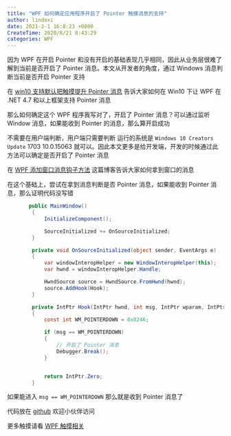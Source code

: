 ```yaml
---
title: "WPF 如何确定应用程序开启了 Pointer 触摸消息的支持"
author: lindexi
date: 2021-2-1 16:8:23 +0800
CreateTime: 2020/8/21 8:43:29
categories: WPF
---
```


因为 WPF 在开启 Pointer 和没有开启的基础表现几乎相同，因此从业务层很难了解到当前是否开启了 Pointer 消息。本文从开发者的角度，通过 Windows 消息判断当前是否开启 Pointer 支持

<!--more-->


<!-- CreateTime:2020/8/21 8:43:29 -->



在 [win10 支持默认把触摸提升 Pointer 消息](https://blog.lindexi.com/post/win10-%E6%94%AF%E6%8C%81%E9%BB%98%E8%AE%A4%E6%8A%8A%E8%A7%A6%E6%91%B8%E6%8F%90%E5%8D%87-Pointer-%E6%B6%88%E6%81%AF.html) 告诉大家如何在 Win10 下让 WPF 在 .NET 4.7 和以上框架支持 Pointer 消息

那么如何确定这个 WPF 程序我写对了，开启了 Pointer 消息？可以通过监听 Window 消息，如果能收到 Pointer 的消息，那么算开启成功

不需要在用户端判断，用户端只需要判断 运行的系统是 `Windows 10 Creators Update` 1703 10.0.15063 就可以。因此本文更多是给开发端，开发的时候通过此方法可以确定是否开启了 Pointer 消息

在 [WPF 添加窗口消息钩子方法](https://blog.lindexi.com/post/WPF-%E6%B7%BB%E5%8A%A0%E7%AA%97%E5%8F%A3%E6%B6%88%E6%81%AF%E9%92%A9%E5%AD%90%E6%96%B9%E6%B3%95.html) 这篇博客告诉大家如何拿到窗口的消息

在这个基础上，尝试在拿到消息判断是否 Pointer 消息，如果能收到 Pointer 消息，那么证明代码没写错

```csharp
       public MainWindow()
        {
            InitializeComponent();

            SourceInitialized += OnSourceInitialized;
        }

        private void OnSourceInitialized(object sender, EventArgs e)
        {
            var windowInteropHelper = new WindowInteropHelper(this);
            var hwnd = windowInteropHelper.Handle;

            HwndSource source = HwndSource.FromHwnd(hwnd);
            source.AddHook(Hook);
        }

        private IntPtr Hook(IntPtr hwnd, int msg, IntPtr wparam, IntPtr lparam, ref bool handled)
        {
            const int WM_POINTERDOWN = 0x0246;

            if (msg == WM_POINTERDOWN)
            {
                // 开启了 Pointer 消息
                Debugger.Break();
            }


            return IntPtr.Zero;
        }
```

如果能进入 `msg == WM_POINTERDOWN` 那么就是收到 Pointer 消息了

代码放在 [github](https://github.com/lindexi/lindexi_gd/tree/a91924abc9c0254edfb8bb567a66c6e796d3a7dd/KemjawyecawDurbahelal) 欢迎小伙伴访问

更多触摸请看 [WPF 触摸相关](https://blog.lindexi.com/post/WPF-%E8%A7%A6%E6%91%B8%E7%9B%B8%E5%85%B3.html )

